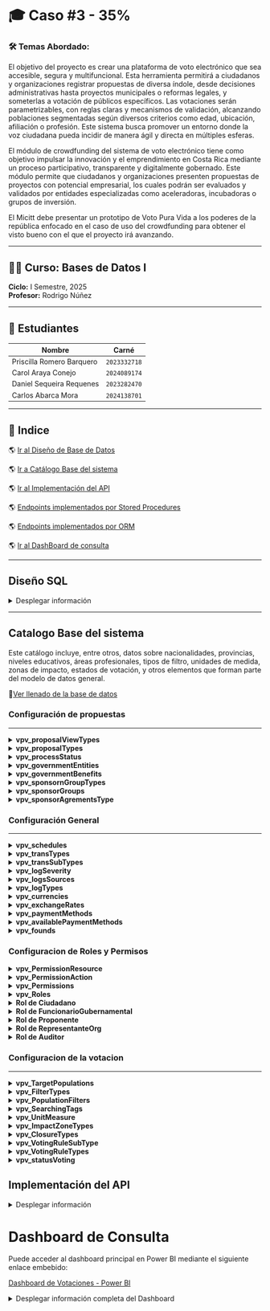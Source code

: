 # 🎓 Caso #3 - 35%

### 🛠️ Temas Abordado:
El objetivo del proyecto es crear una plataforma de voto electrónico que sea accesible, segura y multifuncional. Esta herramienta permitirá a ciudadanos y organizaciones registrar propuestas de diversa índole, desde decisiones administrativas hasta proyectos municipales o reformas legales, y someterlas a votación de públicos específicos. Las votaciones serán parametrizables, con reglas claras y mecanismos de validación, alcanzando poblaciones segmentadas según diversos criterios como edad, ubicación, afiliación o profesión. Este sistema busca promover un entorno donde la voz ciudadana pueda incidir de manera ágil y directa en múltiples esferas.

El módulo de crowdfunding del sistema de voto electrónico tiene como objetivo impulsar la innovación y el emprendimiento en Costa Rica mediante un proceso participativo, transparente y digitalmente gobernado. Este módulo permite que ciudadanos y organizaciones presenten propuestas de proyectos con potencial empresarial, los cuales podrán ser evaluados y validados por entidades especializadas como aceleradoras, incubadoras o grupos de inversión. 

El Micitt debe presentar un prototipo de Voto Pura Vida a los poderes de la república enfocado en el caso de uso del crowdfunding para obtener el visto bueno con el que el proyecto irá avanzando.

---

## 👨‍🏫 Curso: Bases de Datos I  
**Ciclo:** I Semestre, 2025  
**Profesor:** Rodrigo Núñez  

---

## 👥 Estudiantes

| Nombre                     | Carné       |
|---------------------------|-------------|
|  Priscilla Romero Barquero | `2023332718` |
|  Carol Araya Conejo       | `2024089174` |
|  Daniel Sequeira Requenes | `2023282470` |
|  Carlos Abarca Mora       | `2024138701` |

---

## 📖 Indice

🌎 [Ir al Diseño de Base de Datos](#diseño-sql)

🌎 [Ir a Catálogo Base del sistema](#catalogo-base-del-sistema)

🌎 [Ir al Implementación del API](#implementación-del-api)

🌎 [Endpoints implementados por Stored Procedures](#endpoints-implementados-por-Stored-Procedures)

🌎 [Endpoints implementados por ORM](#endpoints-implementados-por-ORM)

🌎 [Ir al DashBoard de consulta](#dashboard-de-consulta)

---
## Diseño SQL
<details>
  <summary>Desplegar información</summary>

A continuación, se presenta el diseño físico de la base de datos, el cual ha sido implementado utilizando el motor de base de datos SQL Server, con el objetivo de garantizar la integridad, consistencia y seguridad de los datos. Esta elección permite conservar la información de forma estructurada y protegida, lo cual resulta fundamental dada la relevancia y sensibilidad de los datos gestionados en este sistema.

 📈[Diseño de la base de datos en SQL](./Diseño%20de%20la%20base%20de%20datos/Diagrama.pdf)

Por otro lado, se presenta el script de creación de la base de datos, con el cual se podrá generar la estructura completa del sistema, incluyendo tablas, relaciones, claves primarias y foráneas, así como restricciones necesarias para garantizar la integridad referencial y la organización lógica de los datos. Este script facilita la implementación del modelo en entornos de desarrollo, pruebas o producción.

🗄️[Script de creacion de la base de datos](./Diseño%20de%20la%20base%20de%20datos/scriptcreacion.sql)

  <details>
  <summary>Ver llenado de la base de datos</summary>

```sql
    
      colocarlo al final
```
</details>
</details>

---

## Catalogo Base del sistema
Este catálogo incluye, entre otros, datos sobre nacionalidades, provincias, niveles educativos, áreas profesionales, tipos de filtro, unidades de medida, zonas de impacto, estados de votación, y otros elementos que forman parte del modelo de datos general.

🔋[Ver llenado de la base de datos]()
 
### Configuración de propuestas
---

<details>
 <summary><b>vpv_proposalViewTypes</b></summary>
  
```sql
INSERT INTO [dbo].[vpv_proposalViewTypes] ([name], [enable])
VALUES
    ('Gráfica de barras', 1),
    ('Gráfica de líneas', 1),
    ('Comparativa anual', 1),
    ('Indicadores KPI', 1),
    ('Resumen ejecutivo', 1),
    ('Mapa de calor', 1),
    ('Tabla dinámica', 1)
```
</details>


  
<details>
 <summary><b>vpv_proposalTypes</b></summary>
  
```sql
INSERT INTO [dbo].[vpv_proposalTypes] ([name], [description], [enable])
VALUES
    ('Proyecto de ley', 'Propuesta para crear, modificar o derogar una ley vigente a través del proceso legislativo.', 1),
    ('Propuesta tecnológica', 'Iniciativa para implementar soluciones digitales o herramientas tecnológicas en instituciones o comunidades.', 1),
    ('Propuesta ambiental', 'Iniciativas enfocadas en la protección del medio ambiente, sostenibilidad o mitigación del cambio climático.', 1),
    ('Propuesta educativa', 'Proyectos dirigidos a mejorar el acceso, calidad o cobertura de la educación.', 1),
    ('Propuesta de salud pública', 'Acciones para fortalecer el sistema de salud, campañas preventivas o mejora de servicios médicos.', 1),
    ('Propuesta de infraestructura', 'Obras públicas como carreteras, puentes, edificios comunitarios o redes eléctricas.', 1),
    ('Propuesta social', 'Propuestas orientadas a mejorar la inclusión, equidad, y condiciones sociales de poblaciones vulnerables.', 1),
    ('Propuesta cultural', 'Proyectos para preservar, difundir o desarrollar el patrimonio y actividades culturales.', 1),
    ('Propuesta económica', 'Acciones dirigidas a estimular la economía local, emprendimientos o generación de empleo.', 1),
    ('Propuesta deportiva', 'Fomento de la actividad física, apoyo a ligas deportivas o construcción de instalaciones.', 1),
    ('Propuesta de seguridad', 'Medidas para prevenir el delito, mejorar la vigilancia o implementar tecnologías de seguridad.', 1),
    ('Propuesta participativa', 'Mecanismos que promuevan la participación ciudadana o procesos de gobernanza abierta.', 1),
    ('Propuesta piloto', 'Prueba controlada de nuevas ideas antes de su implementación general.', 1),
    ('Propuesta experimental', 'Iniciativas que exploran enfoques no convencionales o innovadores.', 1)INSERT INTO [dbo].[vpv_proposalTypes] ([name], [description], [enable])
VALUES
    ('Proyecto de ley', 'Propuesta para crear, modificar o derogar una ley vigente a través del proceso legislativo.', 1),
    ('Propuesta tecnológica', 'Iniciativa para implementar soluciones digitales o herramientas tecnológicas en instituciones o comunidades.', 1),
    ('Propuesta ambiental', 'Iniciativas enfocadas en la protección del medio ambiente, sostenibilidad o mitigación del cambio climático.', 1),
    ('Propuesta educativa', 'Proyectos dirigidos a mejorar el acceso, calidad o cobertura de la educación.', 1),
    ('Propuesta de salud pública', 'Acciones para fortalecer el sistema de salud, campañas preventivas o mejora de servicios médicos.', 1),
    ('Propuesta de infraestructura', 'Obras públicas como carreteras, puentes, edificios comunitarios o redes eléctricas.', 1),
    ('Propuesta social', 'Propuestas orientadas a mejorar la inclusión, equidad, y condiciones sociales de poblaciones vulnerables.', 1),
    ('Propuesta cultural', 'Proyectos para preservar, difundir o desarrollar el patrimonio y actividades culturales.', 1),
    ('Propuesta económica', 'Acciones dirigidas a estimular la economía local, emprendimientos o generación de empleo.', 1),
    ('Propuesta deportiva', 'Fomento de la actividad física, apoyo a ligas deportivas o construcción de instalaciones.', 1),
    ('Propuesta de seguridad', 'Medidas para prevenir el delito, mejorar la vigilancia o implementar tecnologías de seguridad.', 1),
    ('Propuesta participativa', 'Mecanismos que promuevan la participación ciudadana o procesos de gobernanza abierta.', 1),
    ('Propuesta piloto', 'Prueba controlada de nuevas ideas antes de su implementación general.', 1),
    ('Propuesta experimental', 'Iniciativas que exploran enfoques no convencionales o innovadores.', 1)
```
</details>

  


<details>
 <summary><b>vpv_processStatus</b></summary>
  
```sql
INSERT INTO [dbo].[vpv_processStatus] ([name])
VALUES
    ('Activo'),
    ('Inactivo'),
    ('En proceso'),
    ('Rechazado'),
    ('Aprobado'),
    ('Pendiente de revisión'),
    ('En validación'),
    ('Observado'),
    ('Completado'),
    ('Cancelado'),
    ('Archivado'),
    ('Publicado')
```
</details>

  
<details>
 <summary><b>vpv_governmentEntities</b></summary>
  
```sql
INSERT INTO [dbo].[vpv_governmentEntities] ([name], [acronym], [enable]) 
VALUES
    ('Caja Costarricense de Seguro Social', 'CCSS', 1),
    ('Ministerio de Educación Pública', 'MEP', 1),
    ('Ministerio de Hacienda', 'MH', 1),
    ('Instituto Costarricense de Electricidad', 'ICE', 1),
    ('Ministerio de Obras Públicas y Transportes', 'MOPT', 1),
    ('Ministerio de Salud', 'MS', 1),
    ('Instituto Nacional de Seguros', 'INS', 1),
    ('Instituto Costarricense de Turismo', 'ICT', 1),
    ('Tribunal Supremo de Elecciones', 'TSE', 1),
    ('Asamblea Legislativa', 'AL', 1),
    ('Universidad de Costa Rica', 'UCR', 1),
    ('Universidad Nacional', 'UNA', 1),
    ('Instituto Nacional de Aprendizaje', 'INA', 1),
    ('Ministerio de Justicia y Paz', 'MJP', 1),
    ('Ministerio de Ciencia, Innovación, Tecnología y Telecomunicaciones', 'MICITT', 1)

```
</details>


<details>
 <summary><b>vpv_governmentBenefits</b></summary>
  
```sql
INSERT INTO [dbo].[vpv_governmentBenefits] ([benefit], [enable], [dataType])
VALUES
    ('Incentivo económico de la CCSS', 1, 'decimal'),
    ('Subsidio mensual de vivienda', 1, 'decimal'),
    ('Tener al menos 10 empleados en el proyecto', 1, 'integer'),
    ('Número de adultos mayores beneficiados', 1, 'integer'),
    ('Acceso gratuito a servicios de salud primaria', 1, 'bit'),
    ('Participación en capacitaciones del INA', 1, 'bit'),
    ('Descuento en servicios eléctricos del ICE', 1, 'decimal'),
    ('Cantidad de estudiantes beneficiados por beca', 1, 'integer'),
    ('Disponibilidad de servicio de transporte', 1, 'bit'),
    ('Monto asignado por el MEP para materiales', 1, 'decimal'),
    ('Alquiler subsidiado por el IMAS', 1, 'decimal'),
    ('Participación en programa de salud preventiva', 1, 'bit'),
    ('Cantidad de computadoras entregadas', 1, 'integer'),
    ('Cobertura de seguro por el INS', 1, 'bit'),
    ('Reducción de tarifas municipales', 1, 'decimal')

```
</details>


<details>
 <summary><b>vpv_sponsornGroupTypes</b></summary>
  
```sql
INSERT INTO [dbo].[vpv_sponsornGroupTypes] ([name], [enable])
VALUES
    ('Incubadora de empresas', 1),
    ('Aceleradora de negocios', 1),
    ('Grupo de inversión', 1),
    ('Organización sin fines de lucro', 1),
    ('Agencia de desarrollo regional', 1),
    ('Banco de desarrollo', 1),
    ('Cámara empresarial', 1),
    ('Cooperativa de apoyo', 1),
    ('Organismo internacional', 1),
    ('Red de mentores', 1)
```
</details>


<details>
 <summary><b>vpv_sponsorGroups</b></summary>
  
```sql
INSERT INTO [dbo].[vpv_sponsorGroups] 
([name], [description], [enable], [deleted], [sponsorGroupTypeId])
VALUES
('ParqueTec', 'SponsorGroup', 1, 0, 1),        
('AUGE UCR', 'SponsorGroup', 1, 0, 2),         
('Carao Ventures', 'SponsorGroup', 1, 0, 3),   
('Parque La Libertad', 'SponsorGroup', 1, 0, 4),
('PROCOMER', 'SponsorGroup', 1, 0, 5),         
('GNPlus', 'SponsorGroup', 1, 0, 6),           
('Fundación CRUSA', 'SponsorGroup', 1, 0, 7),  
('InnovaAP', 'SponsorGroup', 1, 0, 8),         
('Impact Hub SJ', 'SponsorGroup', 1, 0, 9),    
('CONICIT', 'SponsorGroup', 1, 0, 10)
```
</details>



<details>
 <summary><b>vpv_sponsorAgrementsType</b></summary>
  
```sql
INSERT INTO [dbo].[vpv_sponsorAgrementsType] ([name], [description], [dataType])
VALUES
('Crowdfunding de donación', 'Aportes voluntarios sin retorno económico directo', 'bit'),
('Crowdfunding de recompensa', 'Aportes a cambio de un beneficio simbólico o material', 'bit'),
('Crowdfunding de préstamo', 'Financiamiento con obligación de reembolso con o sin intereses', 'decimal'),
('Crowdfunding de inversión', 'Participación a cambio de una parte del capital o utilidades', 'integer'),
('Apoyo con producto o servicio', 'El patrocinador entrega bienes o servicios en lugar de dinero', 'bit')
```
</details>

### Configuración General 
---

<details>
 <summary><b>vpv_schedules</b></summary>
  
```sql
CREATE OR ALTER PROCEDURE dbo.vpvSP_LlenarSchedules
AS
BEGIN
    DECLARE @horarios TABLE (
        name NVARCHAR(50),
        recurrencyType NVARCHAR(50),
        repetition INT
    );


    INSERT INTO @horarios (name, recurrencyType, repetition)
    VALUES 
        ('Cada semana', 'semanal', 1),
        ('Cada mes', 'mensual', 1),
        ('Cada 15 días', 'semanal', 2);

    DECLARE @i INT = 1;
    DECLARE @mes INT;
    DECLARE @dia INT;
    DECLARE @endDate DATETIME;


    WHILE @i <= 13
    BEGIN
        SET @mes = FLOOR(RAND(CHECKSUM(NEWID())) * 8) + 5;  
        SET @dia = FLOOR(RAND(CHECKSUM(NEWID())) * 30) + 1; 
        SET @endDate = DATEFROMPARTS(2025, @mes, @dia);

        INSERT INTO [dbo].[vpv_schedules] ([name], [recurrencyType], [repetition], [endType], [endDate])
        SELECT name, recurrencyType, repetition, 'NA', @endDate
        FROM @horarios;

        SET @i += 1;
    END
END;
GO


EXEC dbo.vpvSP_LlenarSchedules;
```
</details>



<details>
 <summary><b>vpv_transTypes</b></summary>
  
```sql
INSERT INTO [dbo].[vpv_transTypes] 
([name], [deleted], [transTypeId])
VALUES
    ( 'Credit', 0,1),            
    ( 'Debit', 0,2),              
    ( 'Refund', 0,3),           
    ( 'Manual Adjustment', 0, 4),  
    ( 'Chargeback', 0,5),            
    ( 'Deposit', 0,6),               
    ( 'Withdrawal', 0,7),            
    ( 'Transfer', 0,8)
```
</details>



<details>
 <summary><b>vpv_transSubTypes</b></summary>
  
```sql
INSERT INTO [dbo].[vpv_transSubTypes] ([name], [deleted])
VALUES
    ('Aporte voluntario', 0),
    ('Compra de recompensa', 0),
    ('Reembolso propuesta cancelada', 0),
    ('Aprobación de financiamiento', 0),
    ('Pago de propuesta', 0),
    ('Activación de beneficio', 0),
    ('Crédito institucional', 0),
    ('Cancelación de participación', 0),
    ('Inversión de Usuario', 0),
	('Inversión de Entidad', 0),
	('Inversión de Sponsor', 0),
	('Inversion a un plan',0)
```
</details>



<details>
 <summary><b>vpv_logSeverity</b></summary>
  
```sql
INSERT INTO [dbo].vpv_logSeverity([name])
VALUES
	('Low'),
	('Medium'),
	('High'),
	('Critical'),
	('Informational');
```
</details>



<details>
 <summary><b>vpv_logsSources</b></summary>
  
```sql
INSERT INTO [dbo].vpv_logsSources([name])
VALUES
	('System'),
	('Application'),
	('Database'),
	('Security'),
	('User Activity'),
	('Network'),
	('API'),
	('Payment Gateway'),
	('Error Handler'),
	('Authentication'),
	('File System');

```
</details>



<details>
 <summary><b>vpv_logTypes</b></summary>
  
```sql
INSERT INTO [dbo].vpv_logTypes([name])
VALUES
	('Error'),
	('Warning'),
	('Info'),
	('Debug'),
	('Critical'),
	('Audit'),
	('Security'),
	('Transaction'),
	('Performance'),
	('Access');

```
</details>



<details>
 <summary><b>vpv_currencies</b></summary>
  
```sql
INSERT INTO dbo.vpv_currencies(currencyId, name, acronym, symbol)--
VALUES (1, 'Colón Costa Rica', 'CRC', '¢'),(2, 'Dólar Estados Unidos', 'USD', '$');

```
</details>



<details>
 <summary><b>vpv_exchangeRates</b></summary>
  
```sql
INSERT INTO dbo.vpv_exchangeRates
	(startDate,    endDate,      exchangeRate, enable, currentExchange, currencyId)
VALUES
	  ('2025-06-14','2025-06-14', 0.00195,       1,      0,                   1),
	  ('2025-06-15','2025-06-15', 0.0019493,     1,      0,                   1),
	  ('2025-06-16','2025-06-16', 0.0019896,     1,      0,                   1),
	  ('2025-06-17','2025-06-17', 0.00199,       1,      0,                   1),
	  ('2025-06-18','2025-06-18', 0.00199,       1,      1,                   1);

```
</details>




<details>
 <summary><b>vpv_paymentMethods</b></summary>
  
```sql
INSERT INTO [dbo].[vpv_paymentMethods] ([name], [apiURL], [secretKey], [key], [enable])
VALUES
	('PayPal', 'https://api.paypal.com/v1/', 0x5A3D4C6F2A7B9C5F1234567890ABCDE1234567890ABCDEF0123456789ABCDEF, 0x7F5A9B6C5D7E1F23334567890ABCDE1234567890ABCDEF0123456789ABCDE, 1),
	('Stripe', 'https://api.stripe.com/v1/', 0x8F3A7B9C1D2E3F9A1234567890ABCDE1234567890ABCDEF0123456789ABCDE, 0x9B3D6C2F1D8E7A234567890ABCDE1234567890ABCDEF0123456789ABCDE, 1),
	('MercadoPago', 'https://api.mercadopago.com/v1/', 0x2D3A5F9B1C7E9D3A567890ABCDE1234567890ABCDEF0123456789ABCDE, 0x4F2A8D6E3B9F0A234567890ABCDE1234567890ABCDEF0123456789ABCDE, 1),
	('RappiPay', 'https://api.rappipay.com/v1/', 0x1A3D4E5F2B8C9D3A567890ABCDE1234567890ABCDEF0123456789ABCDE, 0x5E7A9D2B6C3F4A1234567890ABCDE1234567890ABCDEF0123456789ABCDE, 1),
	('Apple Pay', 'https://api.apple.com/v1/', 0x0B5D6F3A2C8E9D234567890ABCDE1234567890ABCDEF0123456789ABCDE, 0x9C7F2A3D8B5E1F9A234567890ABCDE1234567890ABCDEF0123456789ABCDE, 1);

```
</details>



<details>
 <summary><b>vpv_availablePaymentMethods</b></summary>
  
```sql
CREATE OR ALTER PROCEDURE dbo.vpvSP_InsertarPaymentMethods
AS
BEGIN
    DECLARE @i INT = 1;
    DECLARE @name VARCHAR(55);
    DECLARE @methodId INT;
    DECLARE @token VARCHAR(256);
    DECLARE @expTokenDate DATETIME;
    DECLARE @maskAccount NVARCHAR(MAX);
    DECLARE @callbackURL NVARCHAR(200);
    DECLARE @configurationDetails NVARCHAR(MAX);
    DECLARE @refreshToken VARBINARY(256);

	-- Cursor para recorrer los métodos de pago existentes, recibiendo loda daros de la consulta select de la tabla que contiene los metodos de pago
    DECLARE method_cursor CURSOR FOR
        SELECT [name], [methodId]
        FROM [dbo].[vpv_paymentMethods]; 

    OPEN method_cursor;
    FETCH NEXT FROM method_cursor INTO @name, @methodId;

    WHILE @i <= 15
    BEGIN
        SET @token = CONVERT(VARCHAR(256), NEWID());
        SET @expTokenDate = DATEADD(DAY, @i * 30, GETDATE());
        SET @maskAccount = CONCAT('****', RIGHT('000' + CAST((1000 + @i * 7) AS NVARCHAR), 4));
        SET @callbackURL = CONCAT('https://vpv.example.com/callback/method', @i);
        SET @configurationDetails = CONCAT('{"currency":"USD", "method":"', @name, '"}');
        SET @refreshToken = CAST(HASHBYTES('SHA2_256', @token) AS VARBINARY(256));

        INSERT INTO [dbo].[vpv_availablePaymentMethods]
           ([name], [token], [expTokenDate], [maskAccount], [callbackURL], [configurationDetails], [refreshToken], [methodId])
        VALUES
           (@name, @token, @expTokenDate, @maskAccount, @callbackURL, @configurationDetails, @refreshToken, @methodId);

        SET @i += 1;

        FETCH NEXT FROM method_cursor INTO @name, @methodId;

        IF @@FETCH_STATUS <> 0
        BEGIN
            CLOSE method_cursor;
            OPEN method_cursor;
            FETCH NEXT FROM method_cursor INTO @name, @methodId;
        END
    END

	-- Cerrar y liberar el cursor
    CLOSE method_cursor;
    DEALLOCATE method_cursor;
END;
GO


EXEC dbo.vpvSP_InsertarPaymentMethods;

```
</details>



<details>
 <summary><b>vpv_founds</b></summary>
  
```sql
INSERT INTO [dbo].[vpv_founds]
    ([name])
VALUES ('Dinero');
```
</details>


### Configuracion de Roles y Permisos



<details>
<summary><b>vpv_PermissionResource</b></summary>

```sql
INSERT INTO [dbo].[vpv_PermissionResource] (
    id_permissionResource,
    name,
    creationDate,
    updatedAt,
    enabled,
    deleted
)
SELECT
    ROW_NUMBER() OVER (ORDER BY t.name) + ISNULL((
        SELECT MAX(id_permissionResource) FROM [dbo].[vpv_PermissionResource]
    ), 0) AS id_permissionResource,
    t.name AS name,
    GETDATE() AS creationDate,
    GETDATE() AS updatedAt,
    1 AS enabled,   -- Habilitado por defecto
    0 AS deleted    -- No eliminado por defecto
FROM sys.tables t;
``` 
</details>


<details>
<summary><b>vpv_PermissionAction</b></summary>

```sql
INSERT INTO [dbo].[vpv_PermissionAction] (
    id_permissionAction,
    name,
    descripcion
)
VALUES
    (1, 'SELECT', 'Permite consultar datos de una tabla'),
    (2, 'INSERT', 'Permite insertar nuevos registros en una tabla'),
    (3, 'UPDATE', 'Permite modificar registros existentes en una tabla'),
    (4, 'DELETE', 'Permite eliminar registros de una tabla');
``` 
</details>


<details>
<summary><b>vpv_Permissions</b></summary>

```sql
INSERT INTO [dbo].[vpv_Permissions] (
    id_permission,
    id_permisionResource,
    id_permissionAction,
    descripcion,
    creationDate,
    updatedAt,
    enabled,
    deleted,
    checksum
)
SELECT
    ROW_NUMBER() OVER (ORDER BY r.id_permissionResource, a.id_permissionAction) +
        ISNULL((SELECT MAX(id_permission) FROM [dbo].[vpv_Permissions]), 0) AS id_permission,
    r.id_permissionResource,
    a.id_permissionAction,
    CONCAT('Permiso para ', a.name, ' en ', r.name) AS descripcion,
    GETDATE() AS creationDate,
    GETDATE() AS updatedAt,
    1 AS enabled,
    0 AS deleted,
    -- Ejemplo básico de checksum: puedes usar una función HASH real como HASHBYTES si lo deseas
    CONCAT(r.id_permissionResource, '-', a.id_permissionAction) AS checksum
FROM [dbo].[vpv_PermissionResource] r
CROSS JOIN [dbo].[vpv_PermissionAction] a;

``` 
</details>


<details>
<summary><b>vpv_Roles</b></summary>

```sql
DECLARE @now DATETIME = GETDATE();
INSERT INTO dbo.vpv_Roles
  ([id_role], [name], [descripcion], [creationDate], [updateAt], [enabled], [deleted], [checksum])
VALUES
  (1,  'Ciudadano',
       'Usuario registrado que puede votar y consultar propuestas.',
       @now, @now, 1, 0,
       HASHBYTES(
         'SHA2_256',
         CONCAT(
           '1','Ciudadano','Usuario registrado que puede votar y consultar propuestas.',
           CONVERT(VARCHAR(126), @now, 126),
           CONVERT(VARCHAR(126), @now, 126),
           '1','0'
         )
       )
  ),
  (2,  'RepresentanteOrg',
       'Usuario que representa a una organización y presenta propuestas.',
       @now, @now, 1, 0,
       HASHBYTES(
         'SHA2_256',
         CONCAT(
           '2','RepresentanteOrg','Usuario que representa a una organización y presenta propuestas.',
           CONVERT(VARCHAR(126), @now, 126),
           CONVERT(VARCHAR(126), @now, 126),
           '1','0'
         )
       )
  ),
  (3,  'Proponente',
       'Usuario que crea y gestiona propuestas de votación.',
       @now, @now, 1, 0,
       HASHBYTES(
         'SHA2_256',
         CONCAT(
           '3','Proponente','Usuario que crea y gestiona propuestas de votación.',
           CONVERT(VARCHAR(126), @now, 126),
           CONVERT(VARCHAR(126), @now, 126),
           '1','0'
         )
       )
  ),
  (4,  'ValidadorHumano',
       'Revisor que valida propuestas con firmas privadas.',
       @now, @now, 1, 0,
       HASHBYTES(
         'SHA2_256',
         CONCAT(
           '4','ValidadorHumano','Revisor que valida propuestas con firmas privadas.',
           CONVERT(VARCHAR(126), @now, 126),
           CONVERT(VARCHAR(126), @now, 126),
           '1','0'
         )
       )
  ),
  (5,  'AceleradoraInversor',
       'Entidad que avala y financia propuestas de crowdfunding.',
       @now, @now, 1, 0,
       HASHBYTES(
         'SHA2_256',
         CONCAT(
           '5','AceleradoraInversor','Entidad que avala y financia propuestas de crowdfunding.',
           CONVERT(VARCHAR(126), @now, 126),
           CONVERT(VARCHAR(126), @now, 126),
           '1','0'
         )
       )
  ),
  (6,  'FuncionarioGubernamental',
       'Representante del Gobierno que aprueba políticas y beneficios.',
       @now, @now, 1, 0,
       HASHBYTES(
         'SHA2_256',
         CONCAT(
           '6','FuncionarioGubernamental','Representante del Gobierno que aprueba políticas y beneficios.',
           CONVERT(VARCHAR(126), @now, 126),
           CONVERT(VARCHAR(126), @now, 126),
           '1','0'
         )
       )
  ),
  (7,  'Auditor',
       'Accede a logs.',
       @now, @now, 1, 0,
       HASHBYTES(
         'SHA2_256',
         CONCAT(
           '8','Auditor','Accede a logs.',
           CONVERT(VARCHAR(126), @now, 126),
           CONVERT(VARCHAR(126), @now, 126),
           '1','0'
         )
       )
  ),
  (8,  'SuperAuditor',
       'Accede a la informacion de log, propuestas, crowdfunding y votaciones.',
       @now, @now, 1, 0,
       HASHBYTES(
         'SHA2_256',
         CONCAT(
           '8','SuperAuditor','Accede a la informacion de log, propuestas, crowdfunding y votaciones.',
           CONVERT(VARCHAR(126), @now, 126),
           CONVERT(VARCHAR(126), @now, 126),
           '1','0'
         )
       )
  );
GO
``` 
</details>

<details>
<summary><b>Rol de Ciudadano</b></summary>

```sql
EXEC dbo.vpvSP_BatchAgregarPermisoRol
    @roleName     = 'Ciudadano',
    @actionName   = 'SELECT',
    @resourceList = 'vpv_balances,vpv_currencies,vpv_exchangeRates,vpv_founds,vpv_investmentPayment,vpv_investorsPerProject,vpv_investorsReturns,vpv_paymentMethods,vpv_payments,vpv_planBalance,vpv_transactionPerPlan,vpv_transactionPerUser,vpv_transactions,vpv_userBalance';

EXEC dbo.vpvSP_BatchAgregarPermisoRol
    @roleName     = 'Ciudadano',
    @actionName   = 'INSERT',
    @resourceList = 'vpv_balances,vpv_currencies,vpv_exchangeRates,vpv_founds,vpv_investmentPayment,vpv_investorsPerProject,vpv_investorsReturns,vpv_paymentMethods,vpv_payments,vpv_planBalance,vpv_transactionPerPlan,vpv_transactionPerUser,vpv_transactions,vpv_userBalance';

EXEC dbo.vpvSP_BatchAgregarPermisoRol
    @roleName     = 'Ciudadano',
    @actionName   = 'UPDATE',
    @resourceList = 'vpv_balances,vpv_founds,vpv_paymentMethods,vpv_userBalance';



EXEC dbo.vpvSP_BatchAgregarPermisoRol
    @roleName     = 'Ciudadano',
    @actionName   = 'SELECT',
    @resourceList = 'vpv_AllowedVoters,vpv_EndOfVoting,vpv_OptionsQuestion,vpv_PlansVotes,vpv_statusVoting,vpv_TargetPopulations,vpv_TargetPopulationsVoting,vpv_VoteComment,vpv_Voter,vpv_VoterDemographics,vpv_VoterResidence,vpv_Votes,vpv_VotesTaken,vpv_voteValues,vpv_votingConfigurations,vpv_votingQuestions,vpv_votingReasons,vpv_votingRestrictions,vpv_votingRestrictionTypes,vpv_VotingRules,vpv_VotingRuleSubType,vpv_VotingRuleTypes,vpv_votingTypes';

EXEC dbo.vpvSP_BatchAgregarPermisoRol
    @roleName     = 'Ciudadano',
    @actionName   = 'INSERT',
    @resourceList = 'vpv_GeneralResultsPerQuestion,vpv_ResultsPerFilter,vpv_ResultsPerOption,vpv_VoteComment,vpv_Voter,vpv_VoterDemographics,vpv_VoterResidence,vpv_Votes,vpv_VotesTaken,vpv_voteValues,vpv_VotingResultsSummary';

EXEC dbo.vpvSP_BatchAgregarPermisoRol
    @roleName     = 'Ciudadano',
    @actionName   = 'UPDATE',
    @resourceList = 'vpv_GeneralResultsPerQuestion,vpv_ResultsPerFilter,vpv_ResultsPerOption,vpv_VoteComment,vpv_Voter,vpv_VoterDemographics,vpv_VoterResidence,vpv_Votes,vpv_VotesTaken,vpv_voteValues,vpv_VotingResultsSummary';


EXEC dbo.vpvSP_BatchAgregarPermisoRol
    @roleName     = 'Ciudadano',
    @actionName   = 'UPDATE',
    @resourceList = 'vpv_authmethods,vpv_availablePaymentMethods,vpv_availablePaymentMethodsPerUser,vpv_biometricauths,vpv_biorequests,vpv_bioresponses,vpv_biostatus,vpv_biotypes,vpv_devices,vpv_devicetypes,vpv_docs,vpv_docincidents,vpv_docinfos,vpv_docstates,vpv_docstypes,vpv_identitydocs,vpv_identitystates,vpv_identitytype,vpv_languages,vpv_mfa,vpv_mfachallenges,vpv_mfamethods,vpv_mfaselect,vpv_mfasettings,vpv_nationality,vpv_notificationMethods,vpv_requests,vpv_requeststates,vpv_RequestStatus,vpv_requestvalidators,vpv_useroptions,vpv_userperrole,vpv_userResidence,vpv_UserRole,vpv_Users,vpv_validations,vpv_validationstatus,vpv_ips,vpv_keyowners,vpv_SearchingTags';


EXEC dbo.vpvSP_BatchAgregarPermisoRol
    @roleName     = 'Ciudadano',
    @actionName   = 'INSERT',
    @resourceList = 'vpv_logs,vpv_logSeverity,vpv_logsSources,vpv_logTypes';
``` 
</details>

<details>
<summary><b>Rol de FuncionarioGubernamental</b></summary>

```sql
EXEC dbo.vpvSP_BatchAgregarPermisoRol
    @roleName     = 'FuncionarioGubernamental',
    @actionName   = 'SELECT',
    @resourceList = 'vpv_governmentBenefits,vpv_governmentConditions,vpv_governmentEntities,vpv_PermissionAction,vpv_PermissionResource,vpv_Permissions,vpv_RolePermission,vpv_Roles,vpv_whitelistips,vpv_whitelists';

EXEC dbo.vpvSP_BatchAgregarPermisoRol
    @roleName     = 'FuncionarioGubernamental',
    @actionName   = 'INSERT',
    @resourceList = 'vpv_governmentBenefits,vpv_governmentConditions,vpv_governmentEntities,vpv_whitelistips,vpv_whitelists';

EXEC dbo.vpvSP_BatchAgregarPermisoRol
    @roleName     = 'FuncionarioGubernamental',
    @actionName   = 'UPDATE',
    @resourceList = 'vpv_governmentBenefits,vpv_governmentConditions,vpv_governmentEntities,vpv_whitelistips,vpv_whitelists';

``` 
</details>

<details>
<summary><b>Rol de Proponente</b></summary>

```sql
EXEC dbo.vpvSP_BatchAgregarPermisoRol
    @roleName     = 'Proponente',
    @actionName   = 'SELECT',
    @resourceList = 'vpv_crowdfoundingProposals,vpv_FilesPerProposal,vpv_proposalBalance,vpv_proposalComments,vpv_proposalNormalViews,vpv_proposalRequirements,vpv_proposals,vpv_proposalTypes,vpv_proposalVersions,vpv_proposalViews,vpv_proposalViewTypes,vpv_projectReports,vpv_AllowedVoters,vpv_EndOfVoting,vpv_GeneralResultsPerQuestion,vpv_OptionsQuestion,vpv_PlansVotes,vpv_ResultsPerFilter,vpv_ResultsPerOption,vpv_ResultTypes,vpv_statusVoting,vpv_TargetPopulations,vpv_TargetPopulationsVoting,vpv_VoteComment,vpv_votingConfigurations,vpv_votingQuestions,vpv_votingReasons,vpv_votingRestrictions,vpv_votingRestrictionTypes,vpv_VotingResultsSummary,vpv_VotingResultStatus,vpv_VotingRules,vpv_VotingRuleSubType,vpv_VotingRuleTypes,vpv_votingTypes';

EXEC dbo.vpvSP_BatchAgregarPermisoRol
    @roleName     = 'Proponente',
    @actionName   = 'INSERT',
    @resourceList = 'vpv_crowdfoundingProposals,vpv_FilesPerProposal,vpv_proposalBalance,vpv_proposalComments,vpv_proposalNormalViews,vpv_proposalRequirements,vpv_proposals,vpv_proposalTypes,vpv_proposalVersions,vpv_proposalViews,vpv_proposalViewTypes,vpv_projectReports,vpv_AllowedVoters,vpv_EndOfVoting,vpv_GeneralResultsPerQuestion,vpv_OptionsQuestion,vpv_PlansVotes,vpv_ResultsPerFilter,vpv_ResultsPerOption,vpv_ResultTypes,vpv_statusVoting,vpv_TargetPopulations,vpv_TargetPopulationsVoting,vpv_VoteComment,vpv_votingConfigurations,vpv_votingQuestions,vpv_votingReasons,vpv_votingRestrictions,vpv_votingRestrictionTypes,vpv_VotingResultsSummary,vpv_VotingResultStatus,vpv_VotingRules,vpv_VotingRuleSubType,vpv_VotingRuleTypes,vpv_votingTypes';

EXEC dbo.vpvSP_BatchAgregarPermisoRol
    @roleName     = 'Proponente',
    @actionName   = 'UPDATE',
    @resourceList = 'vpv_crowdfoundingProposals,vpv_FilesPerProposal,vpv_proposalBalance,vpv_proposalComments,vpv_proposalNormalViews,vpv_proposalRequirements,vpv_proposals,vpv_proposalTypes,vpv_proposalVersions,vpv_proposalViews,vpv_proposalViewTypes,vpv_projectReports,vpv_AllowedVoters,vpv_EndOfVoting,vpv_GeneralResultsPerQuestion,vpv_OptionsQuestion,vpv_PlansVotes,vpv_ResultsPerFilter,vpv_ResultsPerOption,vpv_ResultTypes,vpv_statusVoting,vpv_TargetPopulations,vpv_TargetPopulationsVoting,vpv_VoteComment,vpv_votingConfigurations,vpv_votingQuestions,vpv_votingReasons,vpv_votingRestrictions,vpv_votingRestrictionTypes,vpv_VotingResultsSummary,vpv_VotingResultStatus,vpv_VotingRules,vpv_VotingRuleSubType,vpv_VotingRuleTypes,vpv_votingTypes';

``` 
</details>

<details>
<summary><b>Rol de RepresentanteOrg</b></summary>

```sql
EXEC dbo.vpvSP_BatchAgregarPermisoRol
    @roleName     = 'RepresentanteOrg',
    @actionName   = 'SELECT',
    @resourceList = 'vpv_entities,vpv_entitiestatus,vpv_entityBalance,vpv_entitydescription,vpv_entitykey,vpv_entityroles,vpv_entityroletypes,vpv_entitysubtypes,vpv_entitytypes,vpv_availablePaymentMethodPerEntity';

EXEC dbo.vpvSP_BatchAgregarPermisoRol
    @roleName     = 'RepresentanteOrg',
    @actionName   = 'INSERT',
    @resourceList = 'vpv_entities,vpv_entitiestatus,vpv_entityBalance,vpv_entitydescription,vpv_entitykey,vpv_entityroles,vpv_entityroletypes,vpv_entitysubtypes,vpv_entitytypes,vpv_availablePaymentMethodPerEntity';

EXEC dbo.vpvSP_BatchAgregarPermisoRol
    @roleName     = 'RepresentanteOrg',
    @actionName   = 'UPDATE',
    @resourceList = 'vpv_entities,vpv_entitiestatus,vpv_entityBalance,vpv_entitydescription,vpv_entitykey,vpv_entityroles,vpv_entityroletypes,vpv_entitysubtypes,vpv_entitytypes,vpv_availablePaymentMethodPerEntity';

``` 
</details>

<details>
<summary><b>Rol de Auditor</b></summary>

```sql
EXEC dbo.vpvSP_BatchAgregarPermisoRol
    @roleName     = 'Auditor',
    @actionName   = 'SELECT',
    @resourceList = 'vpv_logs,vpv_logSeverity,vpv_logsSources,vpv_logTypes';

``` 
</details>


### Configuracion de la votacion

---
<details>
<summary><b>vpv_TargetPopulations</b></summary>

```sql
-- Inserciones para la tabla vpv_TargetPopulations
INSERT INTO [dbo].[vpv_TargetPopulations]
           ([name], [description], [creationDate], [enable], [checksum])
VALUES
-- Población joven adulta
('Jóvenes Adultos',
 'Personas entre 18 y 35 años, consideradas jóvenes adultos para fines de segmentación demográfica y programas sociales.',
 GETDATE(), 1, 'chk_pop_001'),

-- Población adulta mayor
('Adultos Mayores',
 'Ciudadanos mayores de 65 años que forman parte de programas de apoyo y bienestar.',
 GETDATE(), 1, 'chk_pop_002'),

-- Población con discapacidad
('Personas con Discapacidad',
 'Individuos con alguna condición de discapacidad reconocida, física, sensorial o cognitiva.',
 GETDATE(), 1, 'chk_pop_003'),

-- Estudiantes universitarios
('Estudiantes Universitarios',
 'Personas activas en instituciones de educación superior a nivel universitario.',
 GETDATE(), 1, 'chk_pop_004'),

-- Población migrante
('Población Migrante',
 'Personas con estatus de residencia temporal o permanente, incluyendo refugiados.',
 GETDATE(), 1, 'chk_pop_005');
```
</details>

<details>
<summary><b>vpv_FilterTypes</b></summary>

```sql
-- FilterTypes para cada tipo de demografía
INSERT INTO [dbo].[vpv_FilterTypes]
           ([name], [enable], [datatype], [referenceId], [reference], [demotypeid], [demosubtypeid], [checksum])
VALUES
-- Sexo
('Sexo', 1, 'string', NULL, 0, 1, NULL, 'abc123'),

-- Nacionalidad
('Nacionalidad', 1, 'string', NULL, 0, 2, NULL, 'def456'),

-- Provincia
('Provincia', 1, 'string', NULL, 0, 3, NULL, 'ghi789'),

-- Condición migratoria
('Condición migratoria', 1, 'string', NULL, 0, 4, NULL, 'jkl012'),

-- Nivel educativo
('Nivel educativo', 1, 'string', NULL, 0, 5, NULL, 'mno345'),

-- Área profesional
('Área profesional', 1, 'string', NULL, 0, 6, NULL, 'pqr678'),

-- Sector laboral
('Sector laboral', 1, 'string', NULL, 0, 7, NULL, 'stu901'),

-- Situación económica
('Situación económica', 1, 'string', NULL, 0, 8, NULL, 'vwx234'),

-- Idioma principal
('Idioma principal', 1, 'string', NULL, 0, 9, NULL, 'yz0123'),

-- Grupo étnico
('Grupo étnico', 1, 'string', NULL, 0, 10, NULL, 'abc456'),

-- Zona geográfica
('Zona geográfica', 1, 'string', NULL, 0, 11, NULL, 'def789'),

-- Discapacidad
('Discapacidad', 1, 'string', NULL, 0, 12, NULL, 'ghi012'),

-- Religión
('Religión', 1, 'string', NULL, 0, 13, NULL, 'jkl345');
```
</details>

<details>
<summary><b>vpv_PopulationFilters</b></summary>

```sql
-- vpv_PopulationFilters

-- Filtros para Jóvenes Adultos (edad entre 18 y 35)
INSERT INTO [dbo].[vpv_PopulationFilters]
           ([description], [idFilterType], [valueMin], [valueMax], [referenceValue], [validation], [enable], [creationDate], [checksum], [idTargetPopulation])
VALUES 
           ('Edad 18-35', 1, 18.00, 35.00, NULL, 1, 1, GETDATE(), 'chk_fil_001', 1);

-- Filtros para Adultos Mayores (edad > 65)
INSERT INTO [dbo].[vpv_PopulationFilters]
           ([description], [idFilterType], [valueMin], [valueMax], [referenceValue], [validation], [enable], [creationDate], [checksum], [idTargetPopulation])
VALUES 
           ('Edad 65+', 1, 65.00, 120.00, NULL, 1, 1, GETDATE(), 'chk_fil_002', 2);

-- Filtros para Personas con Discapacidad (subtipo "Discapacidad" distinto de "Ninguna")
INSERT INTO [dbo].[vpv_PopulationFilters]
           ([description], [idFilterType], [valueMin], [valueMax], [referenceValue], [validation], [enable], [creationDate], [checksum], [idTargetPopulation])
VALUES 
           ('Tiene discapacidad', 13, NULL, NULL, 2, 1, 1, GETDATE(), 'chk_fil_003', 3);  -- Ej: referencia al id de "Física" en demosubtype

-- Filtros para Estudiantes Universitarios (nivel educativo = "Universitario")
INSERT INTO [dbo].[vpv_PopulationFilters]
           ([description], [idFilterType], [valueMin], [valueMax], [referenceValue], [validation], [enable], [creationDate], [checksum], [idTargetPopulation])
VALUES 
           ('Nivel universitario', 5, NULL, NULL, 5, 1, 1, GETDATE(), 'chk_fil_004', 4);  -- referencia al id del subtipo "Universitario"

-- Filtros para Población Migrante (condición migratoria ≠ "Nacional")
INSERT INTO [dbo].[vpv_PopulationFilters]
           ([description], [idFilterType], [valueMin], [valueMax], [referenceValue], [validation], [enable], [creationDate], [checksum], [idTargetPopulation])
VALUES 
           ('Es migrante', 4, NULL, NULL, 2, 1, 1, GETDATE(), 'chk_fil_005', 5);  -- Ej: referencia a "Residente permanente"
```
</details>

<details>
<summary><b>vpv_SearchingTags</b></summary>

```sql
-- Searching Tags

-- Tag para Jóvenes Adultos
INSERT INTO [dbo].[vpv_SearchingTags]
           ([name], [idTargetPopulations], [enable])
VALUES     (N'JOVEN', 1, 1);

-- Tag para Adultos Mayores
INSERT INTO [dbo].[vpv_SearchingTags]
           ([name], [idTargetPopulations], [enable])
VALUES     (N'MAYOR', 2, 1);

-- Tag para Personas con Discapacidad
INSERT INTO [dbo].[vpv_SearchingTags]
           ([name], [idTargetPopulations], [enable])
VALUES     (N'DISCAP', 3, 1);

-- Tag para Estudiantes Universitarios
INSERT INTO [dbo].[vpv_SearchingTags]
           ([name], [idTargetPopulations], [enable])
VALUES     (N'UNIV', 4, 1);

-- Tag para Población Migrante
INSERT INTO [dbo].[vpv_SearchingTags]
           ([name], [idTargetPopulations], [enable])
VALUES     (N'MIGRANT', 5, 1);
```
</details>

<details>
<summary><b>vpv_UnitMeasure</b></summary>

```sql
-- Unit Measure
INSERT INTO [dbo].[vpv_UnitMeasure]([name],[datatype],[enable])
     VALUES
           ('Litros','decimal(5,2)',1),
           ('Semanas','decimal(5,2)',1),
           ('Provincia','int',1),
           ('Personas','int',1),
           ('Votaciones','int',1),
           ('Cantidad','int',1),
           ('Porcentaje','decimal(5,2)',1);
```
</details>

<details>
<summary><b>vpv_ImpactZoneTypes</b></summary>

```sql
-- Impact Zone Types
INSERT INTO [dbo].[vpv_ImpactZoneTypes] ([name], [idUnitMeasure], [enable], [checksum])
VALUES
    ('Uso de agua potable', 1, 1, N'abc123    '),  -- idUnitMeasure = Litros
    ('Duración de proyecto', 2, 1, N'def456    '), -- idUnitMeasure = Semanas
    ('Cobertura territorial', 3, 1, N'ghi789    '),-- idUnitMeasure = Provincia
    ('Personas beneficiadas', 4, 1, N'xyz321    ');-- idUnitMeasure = Personas
```
</details>

<details>
<summary><b>vpv_ClosureTypes</b></summary>

```sql
-- Closure Types
INSERT INTO [dbo].[vpv_ClosureTypes]
           ([name],[enable])
     VALUES
           ('Cierre hasta que los votantes terminen',1),
           ('Cierre hasta la fecha',1);
```
</details>

<details>
<summary><b>vpv_VotingRuleSubType</b></summary>

```sql
-- Voting Rule Sub Type
INSERT INTO [dbo].[vpv_VotingRuleSubType]
           ([name],[idUnitMeasure],[enable])
     VALUES
           ('Minimo de votacion', 5,1),
           ('Porcentaje de votacion', 6,1),
           ('Organizaciones', 7,1),
           ('Personas', 7,1);
```
</details>

<details>
<summary><b>vpv_VotingRuleTypes</b></summary>

```sql
-- vpv_VotingRuleTypes
INSERT INTO [dbo].[vpv_VotingRuleTypes]
           ([name],[enable])
     VALUES
           ('Visibilidad',1),
           ('Aceptacion',1),
           ('Rechazo',1),
           ('Calificacion',1);
```
</details>

<details>
<summary><b>vpv_statusVoting</b></summary>

```sql
-- vpv_statusVoting
INSERT INTO [dbo].[vpv_statusVoting]
           ([name], [enable], [checksum])
     VALUES
           ('Abierta', 1, N'8efb9d10c2'),
           ('En curso', 1, N'2a6370a34e'),
           ('Finalizada', 1, N'bb27a94cfc');
```
</details>

## Implementación del API
<details>
  <summary>Desplegar información</summary>

  ### Endpoints implementados por Stored Procedures
  ---
  <details>
  <summary>Desplegar información</summary>
    En construccion
  </details>

  ### Endpoints implementados por ORM
  ---
  <details>
  <summary>Desplegar información</summary>
    En construccion
  </details>

</details>


# Dashboard de Consulta

Puede acceder al dashboard principal en Power BI mediante el siguiente enlace embebido:

[Dashboard de Votaciones - Power BI](https://app.powerbi.com/reportEmbed?reportId=56d22684-d572-4fec-a32f-35f3be5be30e&autoAuth=true&ctid=bfcf1d9d-93ea-43b1-b902-1daa68a64248)


<details>
  <summary>Desplegar información completa del Dashboard</summary>

## Flujo para el acceso al dashboard

### 1. Inicio de sesión (Login)

- El usuario debe autenticarse con sus credenciales válidas (usuario y contraseña).
- El sistema valida la identidad y los permisos del usuario.
- En caso de credenciales incorrectas, se mostrará un mensaje de error y no se permitirá el acceso.

### 2. Validación de privilegios

- Tras un inicio de sesión exitoso, el sistema verifica el nivel de privilegios del usuario.
  
### 3. Visualización del dashboard principal

- Si el usuario tiene los privilegios requeridos, se carga y muestra el dashboard principal.
- El dashboard presenta:
  - Resumen de votaciones recientes (top 5).
  - Resultados agregados y segmentados.
  - Información financiera para propuestas de crowdfunding.
  - Segmentación demográfica de votos.
  - Detalles por pregunta y opción de respuesta.

### 4. Navegación y uso

- La información es presentada de manera segura, sin opción para descarga o exportación.
- Los datos se actualizan en tiempo real.

---

## Consideraciones de seguridad

- La validación estricta de privilegios asegura que solo usuarios autorizados accedan a información sensible.
- La interfaz protege los datos y evita su descarga o exporatcion de los datos para mantener la confidencialidad.

---

Este flujo garantiza un acceso controlado y seguro al dashboard, promoviendo la transparencia y eficiencia en el seguimiento de los procesos de votación electrónica.


### Inicio de Sesión
  <details>
  <summary>Desplegar información</summary>
    en construccion
  </details>

## Dashboard principal

El dashboard del sistema de voto electrónico está desarrollado utilizando **Power BI**, una herramienta de visualización de datos que permite integrar de forma eficiente los resultados del sistema con la arquitectura de datos utilizada en el diseno de bases de datos.

### Consideraciones técnicas:

- Power BI se conecta directamente a la base de datos **puravidadb**.


<details>
  <summary>Desplegar información</summary>


A continuación, se muestran las posibles versiones del dashboard, cada una de las cuales presenta información clave sobre la votación de propuestas clasificadas como **crowdfunding o no crowdfunding**.

Cada versión del dashboard incluye:

- La **cantidad de votos ejecutados**.
- El **nombre de la versión de propuesta** a la que corresponden los resultados.
- Segmentación detallada de los resultados con base en datos demográficos relevantes.
- Los resultados agregados por opción de respuesta, este caso al presionar cada pregunta se muestran las opciones pertenecientes. 

## Segmentación Demográfica

Los datos están organizados según los siguientes criterios:

### 1. Sexo

Representa el número de votantes según su género:

- **Masculino**
- **Femenino**

### 2. Ubicación Geográfica

Segmentación basada en la **provincia de Costa Rica** desde donde se emitió el voto. Las provincias consideradas son:

- San José
- Alajuela
- Cartago
- Heredia
- Guanacaste
- Puntarenas
- Limón

### 3. Nacionalidad

Indica la distribución de votantes según su nacionalidad:

- **Costarricenses**
- **Otras nacionalidades** (personas extranjeras que participaron en la votación)



---

#### Votación de propuesta de tipo crowdfunding

Esta vista muestra un resumen visual y analítico del estado de votación asociado a una propuesta clasificada como crowdfunding. Su objetivo es permitir a los usuarios monitorear en tiempo real la participación, los resultados y las métricas clave relacionadas con el proceso de votación.

- En propuestas de tipo **emprendimiento o crowdfunding**, se incluye información adicional:
  - **Monto total solicitado** por el proyecto.
  - **Monto recibido** a través de inversión ciudadana.
  - **Monto ejecutado** a la fecha, según el plan de desembolsos.

![image](https://github.com/user-attachments/assets/7b24c8c1-a290-4cf2-a176-7595cb8af2ee)

---

#### Votación de propuesta de tipo regular

Esta vista muestra un resumen visual y analítico del estado de votación asociado a una propuesta clasificada como votación regular. En este caso, se muestra cómo no es una propuesta que posea inversión ni solicitud de la misma. Su objetivo es permitir a los usuarios monitorear en tiempo real la participación, los resultados y las métricas clave relacionadas con el proceso de votación sin tomar en cuenta valores monetarios.

![alt text](assets/dashboardNoCrowfounding.png)

#### Vistas utilizadas para almacenar y mostrar los datos necesarios

La elaboración y recolección de datos se realiza a través de la creación de **vistas** en la base de datos. Estas vistas agrupan información importante y permiten obtener fácilmente las **5 votaciones más recientes** junto con sus datos asociados.

---
 
#####  Ventajas de usar vistas (views)

1. **Facilitan el trabajo**  
   Las vistas ayudan a simplificar consultas complicadas. Se puede reutilizar una misma vista en varios lugares sin volver a escribir el mismo código.

2. **Fáciles de mantener y de actualizacion de datos**  
   Si algo cambia en la estructura de los datos, solo se actualiza la vista y no todas las consultas que la usan.

3. **Mayor seguridad**  
   Es posible mostrar solo ciertos datos a los usuarios, ocultando la información sensible sin modificar las tablas originales.

4. **Conexión directa con Power BI**  
   Power BI puede conectarse fácilmente a las vistas, lo que hace más fácil mostrar los datos en gráficos y reportes.

5. **Resultados consistentes**  
   Al usar una misma vista para todos los reportes, se asegura que todos vean los mismos datos, sin diferencias.

##### Vista: `vw_RecentVotingConfigs`

Esta vista fue creada para mostrar las **5 votaciones más recientes** configuradas en el sistema. Se utiliza principalmente como fuente de datos principal para el dashboard de votaciones en Power BI.

---

#### Query SQL

```sql
CREATE OR ALTER VIEW [dbo].[vw_RecentVotingConfigs] AS
SELECT TOP 5
    idVotingConfig,
    description,
    creationDate,
    proposalVersionId,
    ROW_NUMBER() OVER (ORDER BY creationDate DESC) AS RowNum
FROM vpv_VotingConfigurations
ORDER BY creationDate DESC;
GO
```

#### Vista: `vw_ProposalInvestments`

La vista `vw_ProposalInvestments` fue diseñada para mostrar información financiera clave de las **propuestas de tipo crowdfunding** que están dentro de las 5 votaciones más recientes del sistema. Esta vista recopila datos importantes como el presupuesto solicitado, el dinero invertido por la ciudadanía y el monto ya ejecutado según los planes de inversión.

Se utiliza especialmente en **Power BI**, como parte del dashboard del sistema de voto electrónico, para brindar transparencia y control sobre el uso de fondos públicos o ciudadanos.

---

#### Query SQL

```sql
CREATE VIEW [dbo].[vw_ProposalInvestments] AS
SELECT 
    rpv.RowNum,
    p.tittle AS Propuesta,
    p.budget AS Monto_Solicitado,

    -- Inversión ciudadana
    (SELECT SUM(t1.amount)
     FROM vpv_transactionPerPlan tc
     INNER JOIN vpv_transactions t1 ON t1.transactionId = tc.transactionId
     INNER JOIN vpv_transSubTypes st1 ON st1.transactionSubTypeId = t1.transactionSubTypeId
     WHERE tc.crowdfoundingProposalId = cp.crowdfoundingProposalId
       AND st1.name = 'Inversión de Usuario') AS Inversion_Ciudadana,

    -- Inversión por plan
    (SELECT SUM(t2.amount)
     FROM vpv_executionPlans ep
     INNER JOIN vpv_transactionPerPlan tp ON tp.executionPlanId = ep.executionPlanId
     INNER JOIN vpv_transactions t2 ON t2.transactionId = tp.transactionId
     INNER JOIN vpv_transSubTypes st2 ON st2.transactionSubTypeId = t2.transactionSubTypeId
     WHERE ep.crowdfoundingProposalId = cp.crowdfoundingProposalId
       AND st2.name = 'Inversion a un Plan') AS Monto_Ejecutado

FROM vw_RecentVotingConfigs rpv
INNER JOIN vpv_proposalVersions pv ON rpv.proposalVersionId = pv.proposalversionId
INNER JOIN vpv_proposals p ON p.proposalId = pv.proposalId
INNER JOIN vpv_crowdfoundingProposals cp ON cp.proposalId = p.proposalId;
GO
```
#### Vista: `vw_ResultPerFilter_Segmentation`

Esta vista se creó para mostrar la **segmentación de resultados de votaciones** basada en filtros demográficos, como sexo, nacionalidad y provincia. Su objetivo es facilitar el análisis detallado de cómo se distribuyen los votos según diferentes características sociales, manteniendo el enfoque en las votaciones más recientes.

---

####  Query SQL

```sql
CREATE VIEW [dbo].[vw_ResultPerFilter_Segmentation] AS
SELECT 
    rvc.RowNum,
    rvc.idVotingConfig,
    rvc.description AS votingDescription,
    rvc.creationDate,
    ft.name AS filterName,
    ds.name AS subFilterName,       -- Nombre descriptivo del subtipo
    rf.referenceId1,
    rf.votesCount,
    rf.votesPercentage
FROM vw_RecentVotingConfigs rvc
JOIN vpv_ResultsPerFilter rf ON rvc.idVotingConfig = rf.idVotingConfig
JOIN vpv_FilterTypes ft ON rf.idFilterType = ft.idFilterType
JOIN vpv_demosubtype ds ON rf.referenceId1 = ds.demosubtypeid
WHERE ft.name IN ('Sexo', 'Nacionalidad', 'Provincia')
  AND rf.enable = 1;
GO
```
#### Vista: `vw_ResultPerOption_ByQuestion`

Esta vista muestra los resultados de votación **desglosados por opción para cada pregunta** dentro de las votaciones más recientes. Permite analizar cómo se distribuyeron los votos entre las diferentes opciones de cada pregunta en una configuración de votación.

---

#### Query SQL

```sql
CREATE OR ALTER VIEW [dbo].[vw_ResultPerOption_ByQuestion] AS
SELECT
    vc.RowNum,
    vc.idVotingConfig,
    vc.description AS VotingConfigName,
    q.idVotingQuestions,
    qs.description AS QuestionDescription,
    o.idOptionQuestion,
    o.value AS OptionValue,
    o.description AS OptionDescription,
    rpo.votesCount,
    rpo.votesPercentage,
    rpo.winner
FROM vw_RecentVotingConfigs vc
JOIN vpv_votingQuestions q ON q.idVotingConfig = vc.idVotingConfig
INNER JOIN vpv_questions qs ON q.idQuestion = qs.idQuestion
JOIN vpv_OptionsQuestion o ON q.idQuestion = o.idQuestions
LEFT JOIN vpv_ResultsPerOption rpo ON rpo.idOptionQuestion = o.idOptionQuestion;
GO
```
#### Vista: `vw_Top5VotingResultsSummary`

Esta vista proporciona un resumen de los resultados de las votaciones que están entre las 5 más recientes, basándose en la vista `vw_RecentVotingConfigs`. Sirve para mostrar datos agregados y métricas clave sobre el desempeño de cada votación.

---

####  Query SQL

```sql
CREATE OR ALTER VIEW [dbo].[vw_Top5VotingResultsSummary] AS
SELECT
    rs.idVotingResultsSummary,
    rs.idVotingConfig,
    rs.idEndOfVoting,
    rs.description,
    rs.idVotingResultStatus,
    rs.votesCount,
    rs.ValidVotesPercentage,
    rs.checkSum,
    rs.creationDate,
    rs.enable,
    rs.average,
    rvc.RowNum
FROM dbo.vpv_VotingResultsSummary rs
INNER JOIN dbo.vw_RecentVotingConfigs rvc
    ON rs.idVotingConfig = rvc.idVotingConfig;
GO
```

Estas vistas son esenciales para alimentar el dashboard y asegurar que se muestre la información correcta de forma rápida y clara.

</details>

</details>


